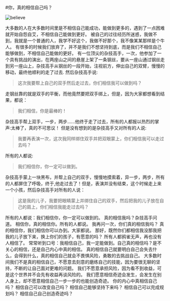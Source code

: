 #你，真的相信自己吗？


![believe](http://upload-images.jianshu.io/upload_images/22188-200963f16fcd4f31.jpeg?imageMogr2/auto-orient/strip%7CimageView2/2/w/1240)

大多数的人在大多数时间里是不相信自己能成功，能做到更多的，遇到了一点困难就开始自怨自艾，不相信自己能做到更好。
被自己的过往经历所迷惑，我做不到，我就是一个普通的人，我学不好这个，我做不好那个，我不像某某那样是个牛人。
有很多的时候我们放弃了，并不是我们不想坚持到底，而是我们不相信自己能够做到，不相信自己能做的更好。
有一位顶尖的杂技高手，一次，他参加了一个具有挑战的演出，在两座山之间的悬崖上架了一条钢丝，要从一座山通过钢丝走到另一座山上，杂技高手从钢丝的一段开始，注视前方，伸出自己的双臂，慢慢的移动，最终他顺利的走了过去.
然后杂技高手说:
>这次我要帮上自己的双手然后走过去，你们相信我可以做到吗？

走钢丝靠的就是双手的平衡，而他竟然要把双手绑上，但是，因为大家都想看到结果，都说：
>我们相信，你是最棒的！

杂技高手帮上双手，一步，两步......他终于走了过去，所有的人都报以热烈的掌声:太棒了，真的不可思议！
但是没有想到的是杂技高手又对所有的人说:
>我要再表演一次，这次我同样绑住双手并把双眼蒙上，你们相信我可以走过去吗？

所有的人都说:
>我们相信你，你一定可以做到。

杂技高手蒙上一块黑布，并帮上自己的双手，慢慢地摸索着，异一步，两步，所有的人都屏住了呼吸，终于,他走过去了！但是，表演并没有结束，这个时候走上来一个小孩，然后杂技高手对所有的人说：
>这是我的儿子，我要把眼睛蒙上并绑住自己的双手，然后把我的儿子放在自己的肩上，你们相信我能走过去吗？

所有的人都说：我们相信你，你一定可以做到的。
真的相信我吗？杂技高手问道。
相信你，真的相信你。所有的人都说。
我再问一次，你们真的相信我吗？
真的相信你，我们相信你可以办到。大家都说。
那好，既然你们都相信我没那我把我的儿子放下来，换上你们的孩子，有愿意的吗？
所有人都鸦雀无声，再也没有人相信了。
常常听到口号：我相信自己，我一定能做到。自己真的相信吗？是不关心的相信，还是自己内心中真的相信。
真的相信自己就要明白自己会失去什么，会得到什么，真的相信自己就会不畏惧风险，勇敢的去挑战自己。
大多数时间我们不是真的相信自己，不愿意去刻意的磨练自己的技能，因为要很无聊的坚持，不断的让自己面对更难的问题。
我们不愿意承担风险，因为看不到收益，可是这个世界并不会先有收益再谈风险的。
我们愿意相信奇迹会发生，会发生在别人身上，却不愿意相信自己一步一步的也能创造奇迹。
你的内心中真相信自己吗？
相信自己可以改变自己吗？
相信自己能够坚持下来吗？
相信自己可以完成规划吗？
相信自己自己创造奇迹吗？





